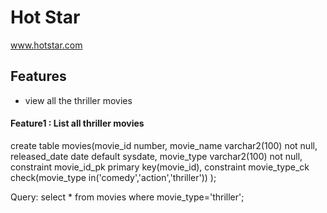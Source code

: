# Hot Star
 www.hotstar.com
 
## Features
 * view all the thriller movies

#### Feature1 : List all thriller movies

  create table movies(movie_id number,
                      movie_name varchar2(100) not null,
                      released_date date default sysdate,
                      movie_type varchar2(100) not null,
                      constraint  movie_id_pk primary key(movie_id),
                      constraint movie_type_ck check(movie_type in('comedy','action','thriller'))
                      );
                      
                      
   Query:
        select * from movies where movie_type='thriller';
                      
                      
